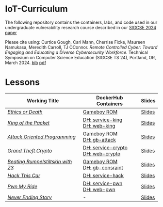 # IoT-Curriculum

The following repository contains the containers, labs, and code used in our undergraduate vulnerability research course described in our [SIGCSE 2024 paper](paper/sigcse24gough.pdf)

Please cite using:  Curtice Gough, Carl Mann, Cherrise Ficke, Maureen Namukasa, Meredith Carroll, TJ OConnor. *Remote Controlled Cyber: Toward Engaging and Educating a Diverse Cybersecurity Workforce*. Technical Symposium on Computer Science Education (SIGCSE TS 24), Portland, OR, March 2024. [bib](https://raw.githubusercontent.com/tj-oconnor/Publications/main/bib/sigcse24gough.bib) [pdf](https://raw.githubusercontent.com/tj-oconnor/Publications/main/pdf/sigcse24gough.pdf)

# Lessons

| Working Title | DockerHub Containers | Slides |
|---------------|----------|--------|
| [*Ethics or Death*](1_ethics_or_death) |  [Gameboy ROM](1_ethics_or_death/rom) |  [Slides](1_ethics_or_death/slides) |
| [*King of the Packet*](2_king_of_packet) | [DH: service-king](https://hub.docker.com/repository/docker/tjoconnor/service-king/) <br> [DH: web-king](https://hub.docker.com/repository/docker/tjoconnor/web-king/) |  [Slides](2_king_of_packet/slides) |
| [*Attack Oriented Programming*](3_attack_programming) |  [Gameboy ROM](3_attack_programming/src/gameboy_studio) <br> [DH: gb-attack](https://hub.docker.com/repository/docker/tjoconnor/gb-attack/) | [Slides](3_attack_programming/slides) |
| [*Grand Theft Crypto*](4_grand_theft_crypto) | [DH: service-crypto](https://hub.docker.com/repository/docker/tjoconnor/service-crypto/) <br> [DH: web-crypto](https://hub.docker.com/repository/docker/tjoconnor/web-crypto/) |  [Slides](4_grand_theft_crypto/slides) |
| [*Beating Rumpelstiltskin with Z3*](5_beating_rumpelstiltskin) |  [Gameboy ROM](5_beating_rumpelstiltskin/src/gameboy_studio) <br> [DH: gb-consraint](https://hub.docker.com/repository/docker/tjoconnor/gb-constraint/) |  [Slides](5_beating_rumpelstiltskin/slides) |
| [*Hack This Car*](6_hack_this_car) | [DH: service-hack](https://hub.docker.com/repository/docker/tjoconnor/service-hack) |  [Slides](6_hack_this_car/slides) |
| [*Pwn My Ride*](7_pwn_my_ride/) | [DH: service-pwn](https://hub.docker.com/repository/docker/tjoconnor/service-pwn/) <br> [DH: web-pwn](https://hub.docker.com/repository/docker/tjoconnor/web-pwn/) |  [Slides](7_pwn_my_ride/slides/) |
| [*Never Ending Story*](8_never_ending) | - |  [Slides](https://drive.google.com/drive/folders/1PLbkpGtWcMuTS60iMl1pKNnKl5PVmJcP) |

